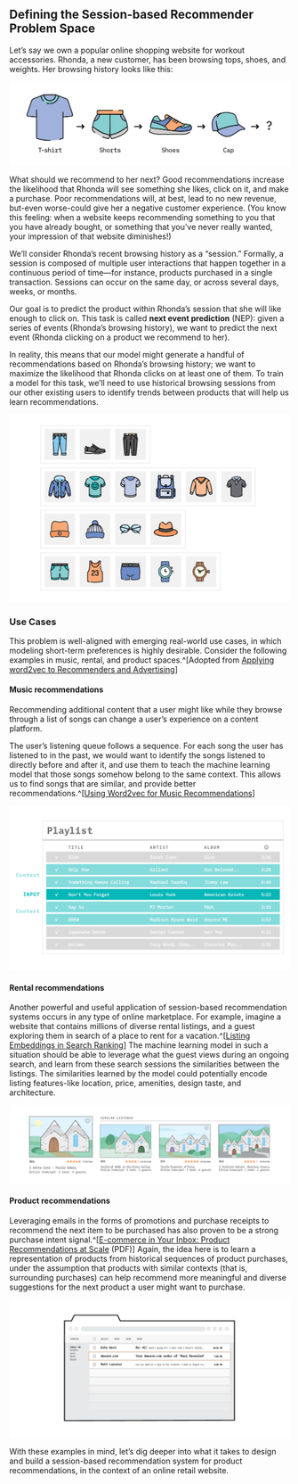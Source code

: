## Defining the Session-based Recommender Problem Space 

Let’s say we own a popular online shopping website for workout accessories. Rhonda, a new customer, has been browsing tops, shoes, and weights. Her browsing history looks like this:

![Figure 4:  Rhonda’s browsing history](figures/FF19_Artboard_4rev.png)

What should we recommend to her next? Good recommendations increase the likelihood that Rhonda will see something she likes, click on it, and make a purchase. Poor recommendations will, at best, lead to no new revenue, but-even worse-could give her a negative customer experience. (You know this feeling: when a website keeps recommending something to you that you have already bought, or something that you’ve never really wanted, your impression of that website diminishes!) 

We’ll consider Rhonda’s recent browsing history as a “session.” Formally, a session is composed of multiple user interactions that happen together in a continuous period of time—for instance, products purchased in a single transaction. Sessions can occur on the same day, or across several days, weeks, or months. 

Our goal is to predict the product within Rhonda’s session that she will like enough to click on. This task is called **next event prediction** (NEP): given a series of events (Rhonda’s browsing history), we want to predict the next event (Rhonda clicking on a product we recommend to her). 

In reality, this means that our model might generate a handful of recommendations based on Rhonda’s browsing history; we want to maximize the likelihood that Rhonda clicks on at least one of them. To train a model for this task, we’ll need to use historical browsing sessions from our other existing users to identify trends between products that will help us learn recommendations. 

![Figure 5: Historical browsing sessions of various lengths](figures/FF19_Artboard_5.png)

### Use Cases

This problem is well-aligned with emerging real-world use cases, in which modeling short-term preferences is highly desirable. Consider the following examples in music, rental, and product spaces.^[Adopted from [Applying word2vec to Recommenders and Advertising](https://mccormickml.com/2018/06/15/applying-word2vec-to-recommenders-and-advertising/)]

#### Music recommendations
Recommending additional content that a user might like while they browse through a list of songs can change a user’s experience on a content platform.

The user’s listening queue follows a sequence. For each song the user has listened to in the past, we would want to identify the songs listened to directly before and after it, and use them to teach the machine learning model that those songs somehow belong to the same context. This allows us to find songs that are similar, and provide better recommendations.^[[Using Word2vec for Music Recommendations](https://towardsdatascience.com/using-word2vec-for-music-recommendations-bb9649ac2484)]

![Figure 6: Playlist](figures/FF19_Artboard_6rev.png)

#### Rental recommendations
Another powerful and useful application of session-based recommendation systems occurs in any type of online marketplace. For example, imagine a website that contains millions of diverse rental listings, and a guest exploring them in search of a place to rent for a vacation.^[[Listing Embeddings in Search Ranking](https://medium.com/airbnb-engineering/listing-embeddings-for-similar-listing-recommendations-and-real-time-personalization-in-search-601172f7603e)] The machine learning model in such a situation should be able to leverage what the guest views during an ongoing search, and learn from these search sessions the similarities between the listings. The similarities learned by the model could potentially encode listing features-like location, price, amenities, design taste, and architecture.

![Figure 7: Rental listings](figures/FF19_Artboard_7rev.png)

#### Product recommendations
Leveraging emails in the forms of promotions and purchase receipts to recommend the next item to be purchased has also proven to be a strong purchase intent signal.^[[E-commerce in Your Inbox:
Product Recommendations at Scale](https://arxiv.org/pdf/1606.07154.pdf) (PDF)] Again, the idea here is to learn a representation of products from historical sequences of product purchases, under the assumption that products with similar contexts (that is, surrounding purchases) can help recommend more meaningful and diverse suggestions for the next product a user might want to purchase.

![Figure 8: Email purchase receipts](figures/FF19_Artboard_8rev.png)

With these examples in mind, let’s dig deeper into what it takes to design and build a session-based recommendation system for product recommendations, in the context of an online retail website.
